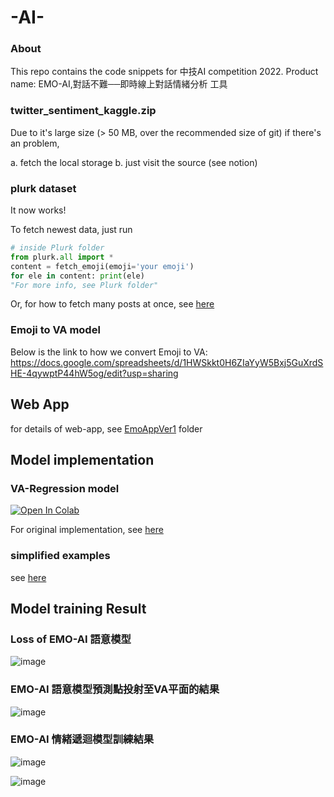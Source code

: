 # -AI-

### About
This repo contains the code snippets for 中技AI competition 2022. Product name: EMO-AI,對話不難──即時線上對話情緒分析 工具



### twitter_sentiment_kaggle.zip

Due to it's large size (> 50 MB, over the recommended size of git)
if there's an problem, 

a. fetch the local storage
b. just visit the source (see notion)


### plurk dataset

It now works!

To fetch newest data, just run

```python
# inside Plurk folder
from plurk.all import *
content = fetch_emoji(emoji='your emoji')
for ele in content: print(ele)
"For more info, see Plurk folder"
```

Or, for how to fetch many posts at once, see [here](https://github.com/Kelvinthedrugger/-AI-/tree/main/emo_nbs/CODE_EXAMPLE_TO_PUSH/Multi_thread_web_scraper)

### Emoji to VA model
Below is the link to how we convert Emoji to VA: https://docs.google.com/spreadsheets/d/1HWSkkt0H6ZIaYyW5Bxj5GuXrdSHE-4qywptP44hW5og/edit?usp=sharing


## Web App
for details of web-app, see [EmoAppVer1](https://github.com/Kelvinthedrugger/-AI-/tree/main/EmoAppVer1) folder


## Model implementation
### VA-Regression model

<a target="_blank" id="bt" href="https://colab.research.google.com/github/Kelvinthedrugger/-AI-/blob/main/emo_nbs/EMOAI_EmotionLoopModel_DataProcess_Training.ipynb">
<!---the image--->
<img src="https://colab.research.google.com/assets/colab-badge.svg" alt="Open In Colab">
</a>

For original implementation, see [here](https://github.com/Kelvinthedrugger/-AI-/blob/main/emo_nbs/EMOAI_EmotionLoopModel_DataProcess_Training.ipynb)


### simplified examples
see [here](https://github.com/Kelvinthedrugger/-AI-/tree/main/emo_nbs/CODE_EXAMPLE_TO_PUSH)


## Model training Result
### Loss of EMO-AI 語意模型

![image](https://user-images.githubusercontent.com/59814445/189539001-33bec975-6dc7-4e6e-803b-d02e05ece0a5.png)


### EMO-AI 語意模型預測點投射至VA平面的結果

![image](https://user-images.githubusercontent.com/59814445/189539080-e1af906d-a6f6-4ae6-8e90-b88ef0e21d5d.png)


### EMO-AI 情緒遞迴模型訓練結果

![image](https://user-images.githubusercontent.com/59814445/189539091-53cdb4a7-d406-46d1-b483-5b8aa3118995.png)

![image](https://user-images.githubusercontent.com/59814445/189539097-4e4f66af-c083-4e2a-8851-2b70f6d63ddb.png)








